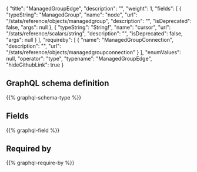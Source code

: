 {
  "title": "ManagedGroupEdge",
  "description": "",
  "weight": 1,
  "fields": [
    {
      "typeString": "ManagedGroup",
      "name": "node",
      "url": "/stats/reference/objects/managedgroup",
      "description": "",
      "isDeprecated": false,
      "args": null
    },
    {
      "typeString": "String!",
      "name": "cursor",
      "url": "/stats/reference/scalars/string",
      "description": "",
      "isDeprecated": false,
      "args": null
    }
  ],
  "requireby": [
    {
      "name": "ManagedGroupConnection",
      "description": "",
      "url": "/stats/reference/objects/managedgroupconnection"
    }
  ],
  "enumValues": null,
  "operator": "type",
  "typename": "ManagedGroupEdge",
  "hideGithubLink": true
}
## GraphQL schema definition

{{% graphql-schema-type %}}

## Fields

{{% graphql-field %}}

## Required by

{{% graphql-require-by %}}
